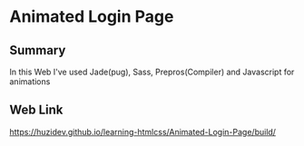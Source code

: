 # Animated Login Page

## Summary

In this Web I've used Jade(pug), Sass, Prepros(Compiler) and Javascript for animations

## Web Link

https://huzidev.github.io/learning-htmlcss/Animated-Login-Page/build/